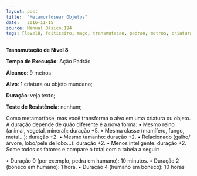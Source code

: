 ```yaml
---
layout: post
title:  "Metamorfosear Objetos"
date:   2016-11-15
source: Manual Básico.194
tags: [level8, feiticeiro, mago, transmutacao, padrao, metros, criatura, objeto]
---
```


**Transmutação de Nível 8**

**Tempo de Execução**: Ação Padrão

**Alcance**: 9 metros

**Alvo**: 1 criatura ou objeto mundano;

**Duração**: veja texto;

**Teste de Resistência**: nenhum;


Como metamorfose, mas você transforma o alvo em uma criatura ou objeto. A duração depende de quão diferente é a nova forma:
• Mesmo reino (animal, vegetal, mineral): duração +5.
• Mesma classe (mamífero, fungo, metal...): duração +2.
• Mesmo tamanho: duração +2.
• Relacionado (galho/árvore, lobo/pele de lobo...): duração +2.
• Menos inteligente: duração +2.
Some todos os fatores e compare o total com a tabela a seguir:

• Duração 0 (por exemplo, pedra em humano): 10 minutos.
• Duração 2 (boneco em humano): 1 hora.
• Duração 4 (humano em boneco): 10 horas